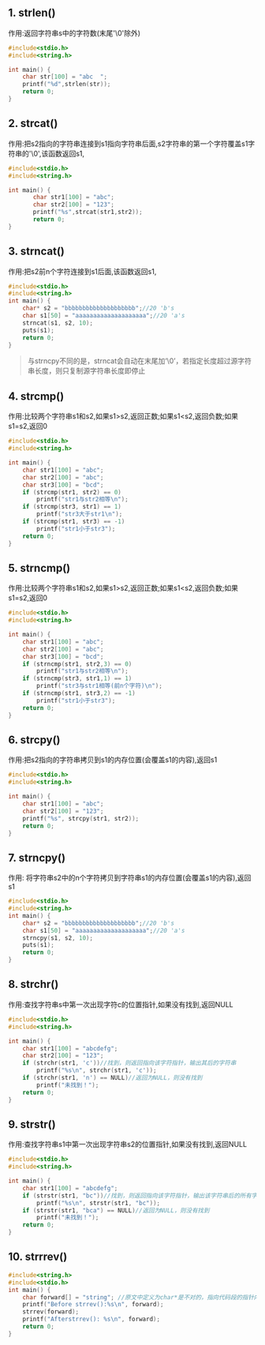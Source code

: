 ## 1. strlen()

作用:返回字符串s中的字符数(末尾'\0'除外)
```c {.line-numbers}
#include<stdio.h>
#include<string.h>

int main() {
    char str[100] = "abc  ";
    printf("%d",strlen(str));
    return 0;
}

```

## 2. strcat()
作用:把s2指向的字符串连接到s1指向字符串后面,s2字符串的第一个字符覆盖s1字符串的'\0',该函数返回s1,
```c {.line-numbers}
#include<stdio.h>
#include<string.h>

int main() {
       char str1[100] = "abc";
       char str2[100] = "123";
       printf("%s",strcat(str1,str2));
       return 0;
}

```

## 3. strncat()
作用:把s2前n个字符连接到s1后面,该函数返回s1,
```c {.line-numbers}
#include<stdio.h> 
#include<string.h> 
int main() {
    char* s2 = "bbbbbbbbbbbbbbbbbbbb";//20 'b's
    char s1[50] = "aaaaaaaaaaaaaaaaaaaa";//20 'a's
    strncat(s1, s2, 10);
    puts(s1);
    return 0;
}
```
> 与strncpy不同的是，strncat会自动在末尾加‘\0’，若指定长度超过源字符串长度，则只复制源字符串长度即停止　

## 4. strcmp()
作用:比较两个字符串s1和s2,如果s1>s2,返回正数;如果s1<s2,返回负数;如果s1=s2,返回0
```c {.line-numbers}
#include<stdio.h>
#include<string.h>

int main() {
    char str1[100] = "abc";
    char str2[100] = "abc";
    char str3[100] = "bcd";
    if (strcmp(str1, str2) == 0)
        printf("str1与str2相等\n");
    if (strcmp(str3, str1) == 1)
        printf("str3大于str1\n");
    if (strcmp(str1, str3) == -1)
        printf("str1小于str3");
    return 0;
}
```

## 5. strncmp()
作用:比较两个字符串s1和s2,如果s1>s2,返回正数;如果s1<s2,返回负数;如果s1=s2,返回0
```c {.line-numbers}
#include<stdio.h>
#include<string.h>

int main() {
    char str1[100] = "abc";
    char str2[100] = "abc";
    char str3[100] = "bcd";
    if (strncmp(str1, str2,3) == 0)
        printf("str1与str2相等\n");
    if (strncmp(str3, str1,1) == 1)
        printf("str3与str1相等(前n个字符)\n");
    if (strncmp(str1, str3,2) == -1)
        printf("str1小于str3");
    return 0;
}
```

## 6. strcpy()
作用:把s2指向的字符串拷贝到s1的内存位置(会覆盖s1的内容),返回s1
```c {.line-numbers}
#include<stdio.h>
#include<string.h>

int main() {
    char str1[100] = "abc";
    char str2[100] = "123";
    printf("%s", strcpy(str1, str2));
    return 0;
}

```

## 7. strncpy()
作用: 将字符串s2中的n个字符拷贝到字符串s1的内存位置(会覆盖s1的内容),返回s1
```c {.line-numbers}
#include<stdio.h> 
#include<string.h> 
int main() {
    char* s2 = "bbbbbbbbbbbbbbbbbbbb";//20 'b's
    char s1[50] = "aaaaaaaaaaaaaaaaaaaa";//20 'a's
    strncpy(s1, s2, 10);
    puts(s1);
    return 0;
}
```

## 8. strchr()
作用:查找字符串s中第一次出现字符c的位置指针,如果没有找到,返回NULL
```c {.line-numbers}
#include<stdio.h>
#include<string.h>

int main() {
    char str1[100] = "abcdefg";
    char str2[100] = "123";
    if (strchr(str1, 'c'))//找到，则返回指向该字符指针，输出其后的字符串 
        printf("%s\n", strchr(str1, 'c'));
    if (strchr(str1, 'n') == NULL)//返回为NULL，则没有找到 
        printf("未找到！");
    return 0;
}

```

## 9. strstr()
作用:查找字符串s1中第一次出现字符串s2的位置指针,如果没有找到,返回NULL
```c {.line-numbers}
#include<stdio.h>
#include<string.h>

int main() {
    char str1[100] = "abcdefg";
    if (strstr(str1, "bc"))//找到，则返回指向该字符指针，输出该字符串后的所有字符 
        printf("%s\n", strstr(str1, "bc"));
    if (strstr(str1, "bca") == NULL)//返回为NULL，则没有找到 
        printf("未找到！");
    return 0;
}

```

## 10. strrrev()
```c {.line-numbers}
#include<string.h> 
#include<stdio.h> 
int main() {
    char forward[] = "string"; //原文中定义为char*是不对的，指向代码段的指针内容是不可变的
    printf("Before strrev():%s\n", forward);
    strrev(forward);
    printf("Afterstrrev(): %s\n", forward);
    return 0;
}
```
